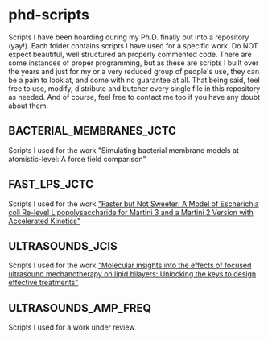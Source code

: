 # phd-scripts
Scripts I have been hoarding during my Ph.D. finally put into a repository (yay!). Each folder contains scripts I have used for a specific work. Do NOT expect beautiful, well structured an properly commented code. There are some instances of proper programming, but as these are scripts I built over the years and just for my or a very reduced group of people's use, they can be a pain to look at, and come with no guarantee at all. That being said, feel free to use, modify, distribute and butcher every single file in this repository as needed. And of course, feel free to contact me too if you have any doubt about them.

## BACTERIAL_MEMBRANES_JCTC
Scripts I used for the work "Simulating bacterial membrane models at atomistic-level: A force field comparison"

## FAST_LPS_JCTC
Scripts I used for the work ["Faster but Not Sweeter: A Model of Escherichia coli Re-level Lipopolysaccharide for Martini 3 and a Martini 2 Version with Accelerated Kinetics"](https://pubs.acs.org/doi/10.1021/acs.jctc.4c00374)

## ULTRASOUNDS_JCIS
Scripts I used for the work ["Molecular insights into the effects of focused ultrasound mechanotherapy on lipid bilayers: Unlocking the keys to design effective treatments"](https://www.sciencedirect.com/science/article/pii/S0021979723013267)

## ULTRASOUNDS_AMP_FREQ
Scripts I used for a work under review
